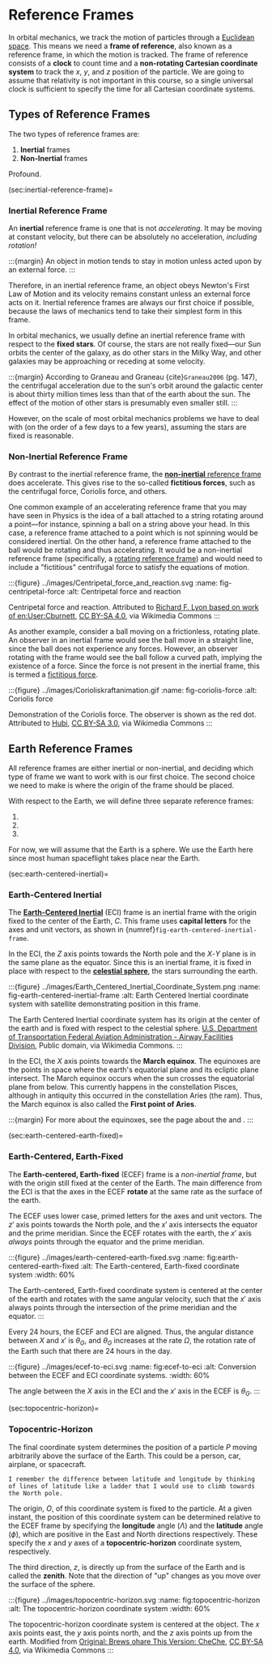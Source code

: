 # Reference Frames

In orbital mechanics, we track the motion of particles through a [Euclidean space](https://en.wikipedia.org/wiki/Euclidean_space). This means we need a **frame of reference**, also known as a reference frame, in which the motion is tracked. The frame of reference consists of a **clock** to count time and a **non-rotating Cartesian coordinate system** to track the $x$, $y$, and $z$ position of the particle. We are going to assume that relativity is not important in this course, so a single universal clock is sufficient to specify the time for all Cartesian coordinate systems.

## Types of Reference Frames

The two types of reference frames are:

1. **Inertial** frames
2. **Non-Inertial** frames

Profound.

(sec:inertial-reference-frame)=

### Inertial Reference Frame

An **inertial** reference frame is one that is not _accelerating_. It may be moving at constant velocity, but there can be absolutely no acceleration, _including rotation!_

:::{margin}
An object in motion tends to stay in motion unless acted upon by an external force.
:::

Therefore, in an inertial reference frame, an object obeys Newton's First Law of Motion and its velocity remains constant unless an external force acts on it. Inertial reference frames are always our first choice if possible, because the laws of mechanics tend to take their simplest form in this frame.

In orbital mechanics, we usually define an inertial reference frame with respect to the **fixed stars**. Of course, the stars are not really fixed—our Sun orbits the center of the galaxy, as do other stars in the Milky Way, and other galaxies may be approaching or receding at some velocity.

:::{margin}
According to Graneau and Graneau {cite}`Graneau2006` (pg. 147), the centrifugal acceleration due to the sun's orbit around the galactic center is about thirty million times less than that of the earth about the sun. The effect of the motion of other stars is presumably even smaller still.
:::

However, on the scale of most orbital mechanics problems we have to deal with (on the order of a few days to a few years), assuming the stars are fixed is reasonable.

### Non-Inertial Reference Frame

By contrast to the inertial reference frame, the [**non-inertial** reference frame](https://en.wikipedia.org/wiki/Non-inertial_reference_frame) does accelerate. This gives rise to the so-called **fictitious forces**, such as the centrifugal force, Coriolis force, and others.

One common example of an accelerating reference frame that you may have seen in Physics is the idea of a ball attached to a string rotating around a point—for instance, spinning a ball on a string above your head. In this case, a reference frame attached to a point which is not spinning would be considered inertial. On the other hand, a reference frame attached to the ball would be rotating and thus accelerating. It would be a non-inertial reference frame (specifically, a [rotating reference frame](https://en.wikipedia.org/wiki/Rotating_reference_frame)) and would need to include a "fictitious" centrifugal force to satisfy the equations of motion.

:::{figure} ../images/Centripetal_force_and_reaction.svg
:name: fig-centripetal-force
:alt: Centripetal force and reaction

Centripetal force and reaction. Attributed to [Richard F. Lyon based on work of en:User:Cburnett](https://commons.wikimedia.org/wiki/File:Centripetal_force_and_reaction.svg), [CC BY-SA 4.0](https://creativecommons.org/licenses/by-sa/4.0), via Wikimedia Commons
:::

As another example, consider a ball moving on a frictionless, rotating plate. An observer in an inertial frame would see the ball move in a straight line, since the ball does not experience any forces. However, an observer rotating with the frame would see the ball follow a curved path, implying the existence of a force. Since the force is not present in the inertial frame, this is termed a [fictitious force](https://en.wikipedia.org/wiki/Fictitious_force).

:::{figure} ../images/Corioliskraftanimation.gif
:name: fig-coriolis-force
:alt: Coriolis force

Demonstration of the Coriolis force. The observer is shown as the red dot. Attributed to [Hubi](https://commons.wikimedia.org/wiki/File:Corioliskraftanimation.gif), [CC BY-SA 3.0](https://creativecommons.org/licenses/by-sa/3.0), via Wikimedia Commons
:::

## Earth Reference Frames

All reference frames are either inertial or non-inertial, and deciding which type of frame we want to work with is our first choice. The second choice we need to make is where the origin of the frame should be placed.

With respect to the Earth, we will define three separate reference frames:

1. [](sec:earth-centered-inertial)
2. [](sec:earth-centered-earth-fixed)
3. [](sec:topocentric-horizon)

For now, we will assume that the Earth is a sphere. We use the Earth here since most human spaceflight takes place near the Earth.

(sec:earth-centered-inertial)=

### Earth-Centered Inertial

The [**Earth-Centered Inertial**](https://en.wikipedia.org/wiki/Earth-centered_inertial) (ECI) frame is an inertial frame with the origin fixed to the center of the Earth, $C$. This frame uses **capital letters** for the axes and unit vectors, as shown in {numref}`fig-earth-centered-inertial-frame`.

In the ECI, the $Z$ axis points towards the North pole and the $X$-$Y$ plane is in the same plane as the equator. Since this is an inertial frame, it is fixed in place with respect to the [**celestial sphere**](https://en.wikipedia.org/wiki/Celestial_sphere), the stars surrounding the earth.

:::{figure} ../images/Earth_Centered_Inertial_Coordinate_System.png
:name: fig-earth-centered-inertial-frame
:alt: Earth Centered Inertial coordinate system with satellite demonstrating position in this frame.

The Earth Centered Inertial coordinate system has its origin at the center of the earth and is fixed with respect to the celestial sphere. [U.S. Department of Transportation Federal Aviation Administration - Airway Facilities Division](https://commons.wikimedia.org/wiki/File:Earth_Centered_Inertial_Coordinate_System.png), Public domain, via Wikimedia Commons.
:::

In the ECI, the $X$ axis points towards the **March equinox**. The equinoxes are the points in space where the earth's equatorial plane and its ecliptic plane intersect. The March equinox occurs when the sun crosses the equatorial plane from below. This currently happens in the constellation Pisces, although in antiquity this occurred in the constellation Aries (the ram). Thus, the March equinox is also called the **First point of Aries**.

:::{margin}
For more about the equinoxes, see the page about the [](../reference/celestial-sphere.md) and [](../classical-orbital-elements/right-ascension-declination.md).
:::

(sec:earth-centered-earth-fixed)=

### Earth-Centered, Earth-Fixed

The **Earth-centered, Earth-fixed** (ECEF) frame is a _non-inertial frame_, but with the origin still fixed at the center of the Earth. The main difference from the ECI is that the axes in the ECEF **rotate** at the same rate as the surface of the earth.

The ECEF uses lower case, primed letters for the axes and unit vectors. The $z'$ axis points towards the North pole, and the $x'$ axis intersects the equator and the prime meridian. Since the ECEF rotates with the earth, the $x'$ axis _always_ points through the equator and the prime meridian.

:::{figure} ../images/earth-centered-earth-fixed.svg
:name: fig:earth-centered-earth-fixed
:alt: The Earth-centered, Earth-fixed coordinate system
:width: 60%

The Earth-centered, Earth-fixed coordinate system is centered at the center of the earth and rotates with the same angular velocity, such that the $x'$ axis always points through the intersection of the prime meridian and the equator.
:::

Every 24 hours, the ECEF and ECI are aligned. Thus, the angular distance between $X$ and $x'$ is $\theta_G$, and $\theta_G$ increases at the rate $\Omega$, the rotation rate of the Earth such that there are 24 hours in the day.

:::{figure} ../images/ecef-to-eci.svg
:name: fig:ecef-to-eci
:alt: Conversion between the ECEF and ECI coordinate systems.
:width: 60%

The angle between the $X$ axis in the ECI and the $x'$ axis in the ECEF is $\theta_G$.
:::

(sec:topocentric-horizon)=

### Topocentric-Horizon

The final coordinate system determines the position of a particle $P$ moving arbitrarily above the surface of the Earth. This could be a person, car, airplane, or spacecraft.

```{margin}
I remember the difference between latitude and longitude by thinking of lines of latitude like a ladder that I would use to climb towards the North pole.
```

The origin, $O$, of this coordinate system is fixed to the particle. At a given instant, the position of this coordinate system can be determined relative to the ECEF frame by specifying the **longitude** angle ($\Lambda$) and the **latitude** angle ($\phi$), which are positive in the East and North directions respectively. These specify the $x$ and $y$ axes of a **topocentric-horizon** coordinate system, respectively.

The third direction, $z$, is directly up from the surface of the Earth and is called the **zenith**. Note that the direction of "up" changes as you move over the surface of the sphere.

:::{figure} ../images/topocentric-horizon.svg
:name: fig:topocentric-horizon
:alt: The topocentric-horizon coordinate system
:width: 60%

The topocentric-horizon coordinate system is centered at the object. The $x$ axis points east, the $y$ axis points north, and the $z$ axis points up from the earth. Modified from [Original: Brews ohare This Version: CheChe](https://commons.wikimedia.org/wiki/File:Earth_coordinates.svg), [CC BY-SA 4.0](https://creativecommons.org/licenses/by-sa/4.0), via Wikimedia Commons
:::
